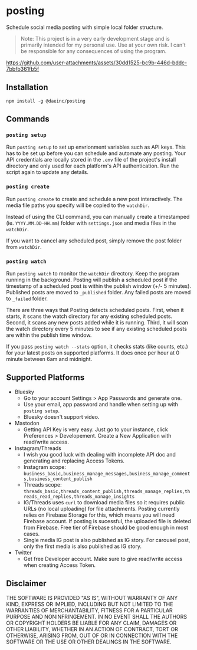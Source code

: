 # posting

Schedule social media posting with simple local folder structure.

> Note: This project is in a very early development stage and is primarily intended for my personal use. Use at your own risk. I can't be responsible for any consequences of using the program.

https://github.com/user-attachments/assets/30dd1525-bc9b-446d-bddc-7bbfb361fb5f

## Installation

`npm install -g @daeinc/posting`

## Commands

### `posting setup`

Run `posting setup` to set up envrionment variables such as API keys. This has to be set up before you can schedule and automate any posting. Your API credentials are locally stored in the `.env` file of the project's install directory and only used for each platform's API authentication. Run the script again to update any details.

### `posting create`

Run `posting create` to create and schedule a new post interactively. The media file paths you specify will be copied to the `watchDir`.

Instead of using the CLI command, you can manually create a timestamped (ie. `YYYY.MM.DD-HH.mm`) folder with `settings.json` and media files in the `watchDir`.

If you want to cancel any scheduled post, simply remove the post folder from `watchDir`.

### `posting watch`

Run `posting watch` to monitor the `watchDir` directory. Keep the program running in the background. Posting will publish a scheduled post if the timestamp of a scheduled post is within the publish window (+/- 5 minutes). Published posts are moved to `_published` folder. Any failed posts are moved to `_failed` folder.

There are three ways that Posting detects scheduled posts. First, when it starts, it scans the watch directory for any existing scheduled posts. Second, it scans any new posts added while it is running. Third, it will scan the watch directory every 5 minutes to see if any existing scheduled posts are within the publish time window.

If you pass `posting watch --stats` option, it checks stats (like counts, etc.) for your latest posts on supported platforms. It does once per hour at 0 minute between 6am and midnight.

## Supported Platforms

- Bluesky
  - Go to your account Settings > App Passwords and generate one.
  - Use your email, app password and handle when setting up with `posting setup`.
  - Bluesky doesn't support video.
- Mastodon
  - Getting API Key is very easy. Just go to your instance, click Preferences > Developement. Create a New Application with read/write access.
- Instagram/Threads
  - I wish you good luck with dealing with incomplete API doc and generating and replacing Access Tokens.
  - Instagram scope: `business_basic,business_manage_messages,business_manage_comments,business_content_publish`
  - Threads scope: `threads_basic,threads_content_publish,threads_manage_replies,threads_read_replies,threads_manage_insights`
  - IG/Threads uses `curl` to download media files so it requires public URLs (no local uploading) for file attachments. Posting currently relies on Firebase Storage for this, which means you will need Firebase account. If posting is sucessful, the uploaded file is deleted from Firebase. Free tier of Firebase should be good enough in most cases.
  - Single media IG post is also published as IG story. For carousel post, only the first media is also published as IG story.
- Twitter
  - Get free Developer account. Make sure to give read/write access when creating Access Token.

## Disclaimer

THE SOFTWARE IS PROVIDED "AS IS", WITHOUT WARRANTY OF ANY KIND, EXPRESS OR IMPLIED, INCLUDING BUT NOT LIMITED TO THE WARRANTIES OF MERCHANTABILITY, FITNESS FOR A PARTICULAR PURPOSE AND NONINFRINGEMENT. IN NO EVENT SHALL THE AUTHORS OR COPYRIGHT HOLDERS BE LIABLE FOR ANY CLAIM, DAMAGES OR OTHER LIABILITY, WHETHER IN AN ACTION OF CONTRACT, TORT OR OTHERWISE, ARISING FROM, OUT OF OR IN CONNECTION WITH THE SOFTWARE OR THE USE OR OTHER DEALINGS IN THE SOFTWARE.
